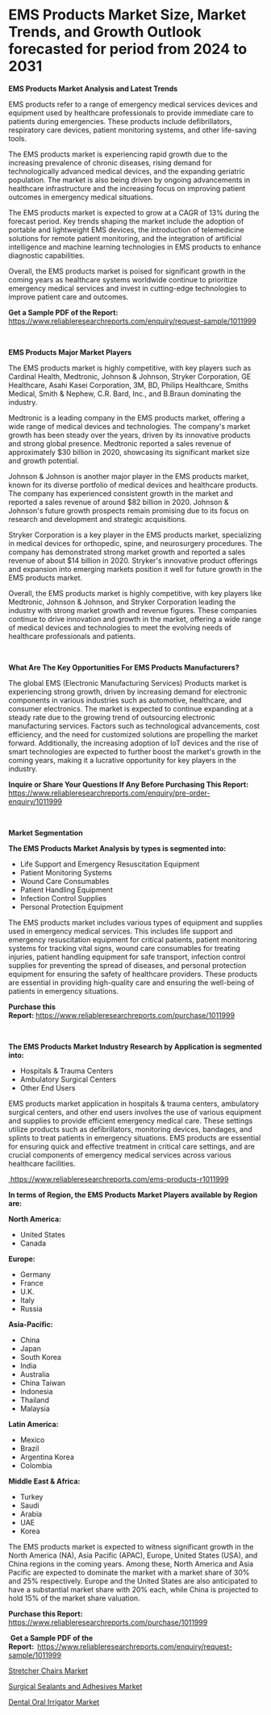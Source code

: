 <p><h1>EMS Products Market Size, Market Trends, and Growth Outlook forecasted for period from 2024 to 2031</h1></p><p><strong>EMS Products Market Analysis and Latest Trends</strong></p>
<p><p>EMS products refer to a range of emergency medical services devices and equipment used by healthcare professionals to provide immediate care to patients during emergencies. These products include defibrillators, respiratory care devices, patient monitoring systems, and other life-saving tools.</p><p>The EMS products market is experiencing rapid growth due to the increasing prevalence of chronic diseases, rising demand for technologically advanced medical devices, and the expanding geriatric population. The market is also being driven by ongoing advancements in healthcare infrastructure and the increasing focus on improving patient outcomes in emergency medical situations.</p><p>The EMS products market is expected to grow at a CAGR of 13% during the forecast period. Key trends shaping the market include the adoption of portable and lightweight EMS devices, the introduction of telemedicine solutions for remote patient monitoring, and the integration of artificial intelligence and machine learning technologies in EMS products to enhance diagnostic capabilities.</p><p>Overall, the EMS products market is poised for significant growth in the coming years as healthcare systems worldwide continue to prioritize emergency medical services and invest in cutting-edge technologies to improve patient care and outcomes.</p></p>
<p><strong>Get a Sample PDF of the Report:&nbsp;</strong> <a href="https://www.reliableresearchreports.com/enquiry/request-sample/1011999">https://www.reliableresearchreports.com/enquiry/request-sample/1011999</a></p>
<p>&nbsp;</p>
<p><strong>EMS Products Major Market Players</strong></p>
<p><p>The EMS products market is highly competitive, with key players such as Cardinal Health, Medtronic, Johnson & Johnson, Stryker Corporation, GE Healthcare, Asahi Kasei Corporation, 3M, BD, Philips Healthcare, Smiths Medical, Smith & Nephew, C.R. Bard, Inc., and B.Braun dominating the industry.</p><p>Medtronic is a leading company in the EMS products market, offering a wide range of medical devices and technologies. The company's market growth has been steady over the years, driven by its innovative products and strong global presence. Medtronic reported a sales revenue of approximately $30 billion in 2020, showcasing its significant market size and growth potential.</p><p>Johnson & Johnson is another major player in the EMS products market, known for its diverse portfolio of medical devices and healthcare products. The company has experienced consistent growth in the market and reported a sales revenue of around $82 billion in 2020. Johnson & Johnson's future growth prospects remain promising due to its focus on research and development and strategic acquisitions.</p><p>Stryker Corporation is a key player in the EMS products market, specializing in medical devices for orthopedic, spine, and neurosurgery procedures. The company has demonstrated strong market growth and reported a sales revenue of about $14 billion in 2020. Stryker's innovative product offerings and expansion into emerging markets position it well for future growth in the EMS products market.</p><p>Overall, the EMS products market is highly competitive, with key players like Medtronic, Johnson & Johnson, and Stryker Corporation leading the industry with strong market growth and revenue figures. These companies continue to drive innovation and growth in the market, offering a wide range of medical devices and technologies to meet the evolving needs of healthcare professionals and patients.</p></p>
<p>&nbsp;</p>
<p><strong>What Are The Key Opportunities For EMS Products Manufacturers?</strong></p>
<p><p>The global EMS (Electronic Manufacturing Services) Products market is experiencing strong growth, driven by increasing demand for electronic components in various industries such as automotive, healthcare, and consumer electronics. The market is expected to continue expanding at a steady rate due to the growing trend of outsourcing electronic manufacturing services. Factors such as technological advancements, cost efficiency, and the need for customized solutions are propelling the market forward. Additionally, the increasing adoption of IoT devices and the rise of smart technologies are expected to further boost the market's growth in the coming years, making it a lucrative opportunity for key players in the industry.</p></p>
<p><strong>Inquire or Share Your Questions If Any Before Purchasing This Report:</strong> <a href="https://www.reliableresearchreports.com/enquiry/pre-order-enquiry/1011999">https://www.reliableresearchreports.com/enquiry/pre-order-enquiry/1011999</a></p>
<p>&nbsp;</p>
<p><strong>Market Segmentation</strong></p>
<p><strong>The EMS Products Market Analysis by types is segmented into:</strong></p>
<p><ul><li>Life Support and Emergency Resuscitation Equipment</li><li>Patient Monitoring Systems</li><li>Wound Care Consumables</li><li>Patient Handling Equipment</li><li>Infection Control Supplies</li><li>Personal Protection Equipment</li></ul></p>
<p><p>The EMS products market includes various types of equipment and supplies used in emergency medical services. This includes life support and emergency resuscitation equipment for critical patients, patient monitoring systems for tracking vital signs, wound care consumables for treating injuries, patient handling equipment for safe transport, infection control supplies for preventing the spread of diseases, and personal protection equipment for ensuring the safety of healthcare providers. These products are essential in providing high-quality care and ensuring the well-being of patients in emergency situations.</p></p>
<p><strong>Purchase this Report:&nbsp;</strong><a href="https://www.reliableresearchreports.com/purchase/1011999">https://www.reliableresearchreports.com/purchase/1011999</a></p>
<p>&nbsp;</p>
<p><strong>The EMS Products Market Industry Research by Application is segmented into:</strong></p>
<p><ul><li>Hospitals & Trauma Centers</li><li>Ambulatory Surgical Centers</li><li>Other End Users</li></ul></p>
<p><p>EMS products market application in hospitals & trauma centers, ambulatory surgical centers, and other end users involves the use of various equipment and supplies to provide efficient emergency medical care. These settings utilize products such as defibrillators, monitoring devices, bandages, and splints to treat patients in emergency situations. EMS products are essential for ensuring quick and effective treatment in critical care settings, and are crucial components of emergency medical services across various healthcare facilities.</p></p>
<p><a href="https://www.reliableresearchreports.com/ems-products-r1011999">&nbsp;https://www.reliableresearchreports.com/ems-products-r1011999</a></p>
<p><strong>In terms of Region, the EMS Products Market Players available by Region are:</strong></p>
<p>
    <p> <strong> North America: </strong>
        <ul>
            <li>United States</li>
            <li>Canada</li>
        </ul>
        </p> 
    <p> <strong> Europe: </strong>
        <ul>
            <li>Germany</li>
            <li>France</li>
            <li>U.K.</li>
            <li>Italy</li>
            <li>Russia</li>
        </ul>
        </p> 
    <p> <strong> Asia-Pacific: </strong>
        <ul>
            <li>China</li>
            <li>Japan</li>
            <li>South Korea</li>
            <li>India</li>
            <li>Australia</li>
            <li>China Taiwan</li>
            <li>Indonesia</li>
            <li>Thailand</li>
            <li>Malaysia</li>
        </ul>
        </p> 
    <p> <strong> Latin America: </strong>
        <ul>
            <li>Mexico</li>
            <li>Brazil</li>
            <li>Argentina Korea</li>
            <li>Colombia</li>
        </ul>
        </p> 
    <p> <strong> Middle East & Africa: </strong>
        <ul>
            <li>Turkey</li>
            <li>Saudi</li>
            <li>Arabia</li>
            <li>UAE</li>
            <li>Korea</li>
        </ul>
    </p>
    </p>
<p><p>The EMS products market is expected to witness significant growth in the North America (NA), Asia Pacific (APAC), Europe, United States (USA), and China regions in the coming years. Among these, North America and Asia Pacific are expected to dominate the market with a market share of 30% and 25% respectively. Europe and the United States are also anticipated to have a substantial market share with 20% each, while China is projected to hold 15% of the market share valuation.</p></p>
<p><strong>Purchase this Report: </strong><a href="https://www.reliableresearchreports.com/purchase/1011999">https://www.reliableresearchreports.com/purchase/1011999</a></p>
<p>&nbsp;<strong>Get a Sample PDF of the Report:&nbsp;&nbsp;</strong><a href="https://www.reliableresearchreports.com/enquiry/request-sample/1011999">https://www.reliableresearchreports.com/enquiry/request-sample/1011999</a></p>
<p><strong></strong></p>
<p><p><a href="https://github.com/ashepherd82/Market-Research-Report-List-5/blob/main/stretcher-chairs-market.md">Stretcher Chairs Market</a></p><p><a href="https://github.com/nafisalvee228/Market-Research-Report-List-1/blob/main/surgical-sealants-and-adhesives-market.md">Surgical Sealants and Adhesives Market</a></p><p><a href="https://github.com/zolotuy145/Market-Research-Report-List-1/blob/main/dental-oral-irrigator-market.md">Dental Oral Irrigator Market</a></p></p>